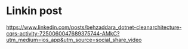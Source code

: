 # Linkin post
https://www.linkedin.com/posts/behzaddara_dotnet-cleanarchitecture-cqrs-activity-7250060047689375744-AMkC?utm_medium=ios_app&utm_source=social_share_video
